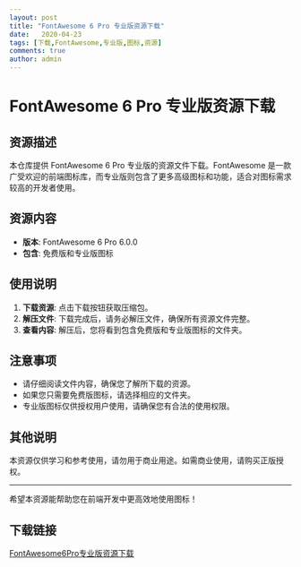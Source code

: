 ```yaml
---
layout: post
title: "FontAwesome 6 Pro 专业版资源下载"
date:   2020-04-23
tags: [下载,FontAwesome,专业版,图标,资源]
comments: true
author: admin
---
```

# FontAwesome 6 Pro 专业版资源下载

## 资源描述

本仓库提供 FontAwesome 6 Pro 专业版的资源文件下载。FontAwesome 是一款广受欢迎的前端图标库，而专业版则包含了更多高级图标和功能，适合对图标需求较高的开发者使用。

## 资源内容

- **版本**: FontAwesome 6 Pro 6.0.0
- **包含**: 免费版和专业版图标

## 使用说明

1. **下载资源**: 点击下载按钮获取压缩包。
2. **解压文件**: 下载完成后，请务必解压文件，确保所有资源文件完整。
3. **查看内容**: 解压后，您将看到包含免费版和专业版图标的文件夹。

## 注意事项

- 请仔细阅读文件内容，确保您了解所下载的资源。
- 如果您只需要免费版图标，请选择相应的文件夹。
- 专业版图标仅供授权用户使用，请确保您有合法的使用权限。

## 其他说明

本资源仅供学习和参考使用，请勿用于商业用途。如需商业使用，请购买正版授权。

---

希望本资源能帮助您在前端开发中更高效地使用图标！

## 下载链接

[FontAwesome6Pro专业版资源下载](https://pan.quark.cn/s/7fb35e2cf9ba)